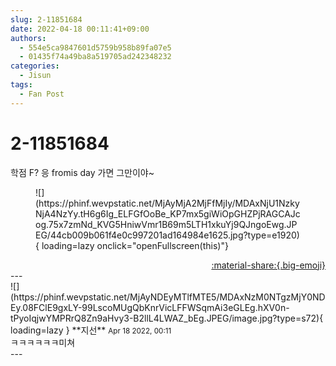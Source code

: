 ```yaml
---
slug: 2-11851684
date: 2022-04-18 00:11:41+09:00
authors:
  - 554e5ca9847601d5759b958b89fa07e5
  - 01435f74a49ba8a519705ad242348232
categories:
  - Jisun
tags:
  - Fan Post
---
```


# 2-11851684

<div class="post-container" markdown="1">
<div class="content-container md-sidebar__scrollwrap" markdown="1">

학점 F? 응 fromis day 가면 그만이야~
<figure markdown="1">
![](https://phinf.wevpstatic.net/MjAyMjA2MjFfMjIy/MDAxNjU1NzkyNjA4NzYy.tH6g6Ig_ELFGfOoBe_KP7mx5giWiOpGHZPjRAGCAJcog.75x7zmNd_KVG5HniwVmr1B69m5LTH1xkuYj9QJngoEwg.JPEG/44cb009b061f4e0c997201ad164984e1625.jpg?type=e1920){ loading=lazy onclick="openFullscreen(this)"}
</figure>


</div>
</div>

<div style="text-align: right;" markdown="1">
<a href="https://weverse.io/fromis9/fanpost/2-11851684" style="text-align: right;">:material-share:{.big-emoji}</a>
</div>
---

<div class="comments-container md-sidebar__scrollwrap" markdown="1">
<div class="comment" markdown="1">
<div class='id-container' markdown="1">
![](https://phinf.wevpstatic.net/MjAyNDEyMTlfMTE5/MDAxNzM0NTgzMjY0NDEy.08FClE9gxLY-99LscoMUgQbKnrVicLFFWSqmAi3eGLEg.hXV0n-tPyoIqjwYMPRrQ8Zn9aHvy3-B2llL4LWAZ_bEg.JPEG/image.jpg?type=s72){ loading=lazy }
**<span class="artist">지선</span>** <small>Apr 18 2022, 00:11</small><br>
</div>
<div class='comment-body' markdown="1">
ㅋㅋㅋㅋㅋㅋ미쳐
</div>
</div>
</div>
---
